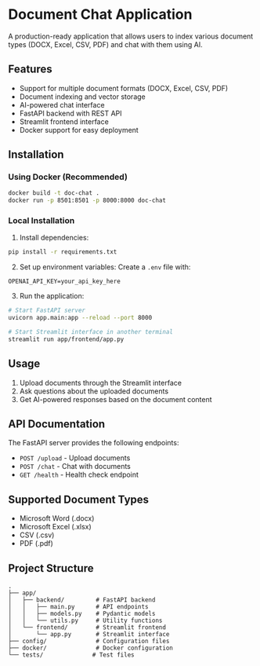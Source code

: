 # Document Chat Application

A production-ready application that allows users to index various document types (DOCX, Excel, CSV, PDF) and chat with them using AI.

## Features

- Support for multiple document formats (DOCX, Excel, CSV, PDF)
- Document indexing and vector storage
- AI-powered chat interface
- FastAPI backend with REST API
- Streamlit frontend interface
- Docker support for easy deployment

## Installation

### Using Docker (Recommended)

```bash
docker build -t doc-chat .
docker run -p 8501:8501 -p 8000:8000 doc-chat
```

### Local Installation

1. Install dependencies:
```bash
pip install -r requirements.txt
```

2. Set up environment variables:
Create a `.env` file with:
```
OPENAI_API_KEY=your_api_key_here
```

3. Run the application:
```bash
# Start FastAPI server
uvicorn app.main:app --reload --port 8000

# Start Streamlit interface in another terminal
streamlit run app/frontend/app.py
```

## Usage

1. Upload documents through the Streamlit interface
2. Ask questions about the uploaded documents
3. Get AI-powered responses based on the document content

## API Documentation

The FastAPI server provides the following endpoints:

- `POST /upload` - Upload documents
- `POST /chat` - Chat with documents
- `GET /health` - Health check endpoint

## Supported Document Types

- Microsoft Word (.docx)
- Microsoft Excel (.xlsx)
- CSV (.csv)
- PDF (.pdf)

## Project Structure

```
.
├── app/
│   ├── backend/         # FastAPI backend
│   │   ├── main.py      # API endpoints
│   │   ├── models.py    # Pydantic models
│   │   └── utils.py     # Utility functions
│   └── frontend/        # Streamlit frontend
│       └── app.py       # Streamlit interface
├── config/              # Configuration files
├── docker/              # Docker configuration
└── tests/              # Test files
```
